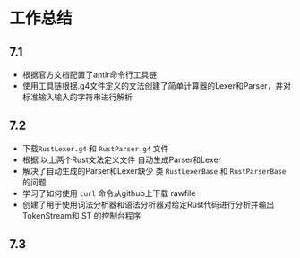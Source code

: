 # 工作总结

## 7.1
- 根据官方文档配置了antlr命令行工具链
- 使用工具链根据.g4文件定义的文法创建了简单计算器的Lexer和Parser，并对标准输入输入的字符串进行解析

## 7.2 
- 下载`RustLexer.g4` 和 `RustParser.g4` 文件
- 根据 以上两个Rust文法定义文件 自动生成Parser和Lexer
- 解决了自动生成的Parser和Lexer缺少 类 `RustLexerBase` 和 `RustParserBase` 的问题
- 学习了如何使用 `curl` 命令从github上下载 rawfile
- 创建了用于使用词法分析器和语法分析器对给定Rust代码进行分析并输出TokenStream和 ST 的控制台程序

## 7.3 

